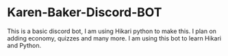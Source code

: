 # Karen-Baker-Discord-BOT
This is a basic discord bot, I am using Hikari python to make this. I plan on adding economy, quizzes and many more.  I am using this bot to learn Hikari and Python.
